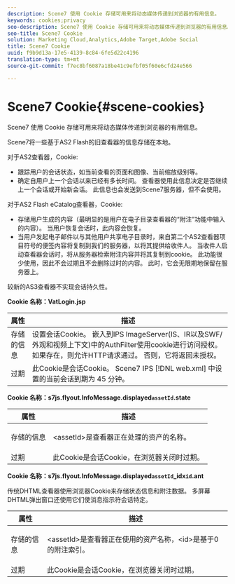```yaml
---
description: Scene7 使用 Cookie 存储可用来将动态媒体传递到浏览器的有用信息。
keywords: cookies;privacy
seo-description: Scene7 使用 Cookie 存储可用来将动态媒体传递到浏览器的有用信息。
seo-title: Scene7 Cookie
solution: Marketing Cloud,Analytics,Adobe Target,Adobe Social
title: Scene7 Cookie
uuid: f9b9d13a-17e5-4139-8c84-6fe5d22c4196
translation-type: tm+mt
source-git-commit: f7ec8bf6087a18be41c9efbf05f60e6cfd24e566

---
```



# Scene7 Cookie{#scene-cookies}

Scene7 使用 Cookie 存储可用来将动态媒体传递到浏览器的有用信息。

Scene7将一些基于AS2 Flash的旧查看器的信息存储在本地。

对于AS2查看器，Cookie:

* 跟踪用户的会话状态，如当前查看的页面和图像、当前缩放级别等。
* 确定自用户上一个会话以来已经有多长时间。 查看器使用此信息决定是否继续上一个会话或开始新会话。 此信息也会发送到Scene7服务器，但不会使用。

对于AS2 Flash eCatalog查看器，Cookie:

* 存储用户生成的内容（最明显的是用户在电子目录查看器的“附注”功能中输入的内容）。 当用户恢复会话时，此内容会恢复。
* 当用户发起电子邮件以与其他用户共享电子目录时，来自第二个AS2查看器项目符号的便签内容将复制到我们的服务器，以将其提供给收件人。 当收件人启动查看器会话时，将从服务器检索附注内容并将其复制到cookie。 此功能很少使用，因此不会过期且不会删除过时的内容。 此时，它会无限期地保留在服务器上。

较新的AS3查看器不实现会话持久性。

**Cookie 名称：VatLogin.jsp**

| 属性 | 描述 |
|---|---|
| 存储的信息 | 设置会话Cookie。 嵌入到IPS ImageServer(IS、IR以及SWF/外观和视频上下文)中的AuthFilter使用cookie进行访问授权。 如果存在，则允许HTTP请求通过。 否则，它将返回未授权。 |
| 过期 | 此Cookie是会话Cookie。 Scene7 IPS [!DNL web.xml] 中设置的当前会话到期为 45 分钟。 |

**Cookie 名称：s7js.flyout.InfoMessage.displayed`assetId`.state**

<table id="table_6835D64C5D464A049F576621F2BE3FAD"> 
 <thead> 
  <tr> 
   <th colname="col1" class="entry"> 属性 </th> 
   <th colname="col2" class="entry"> 描述 </th> 
  </tr> 
 </thead>
 <tbody> 
  <tr> 
   <td colname="col1"> 存储的信息 </td> 
   <td colname="col2"> <p>&lt;assetId&gt;是查看器正在处理的资产的名称。 </p> </td> 
  </tr> 
  <tr> 
   <td colname="col1"> 过期 </td> 
   <td colname="col2"> 此Cookie是会话Cookie，在浏览器关闭时过期。 </td> 
  </tr> 
 </tbody> 
</table>

**Cookie 名称：s7js.flyout.InfoMessage.displayed`assetId`_idx`id`.ant**

传统DHTML查看器使用浏览器Cookie来存储状态信息和附注数据。 多屏幕DHTML弹出窗口还使用它们使消息指示符会话特定。

<table id="table_8F6CC83D32D54BEE99884318AD126C98"> 
 <thead> 
  <tr> 
   <th colname="col1" class="entry"> 属性 </th> 
   <th colname="col2" class="entry"> 描述 </th> 
  </tr> 
 </thead>
 <tbody> 
  <tr> 
   <td colname="col1"> 存储的信息 </td> 
   <td colname="col2"> <p> </p> <p> &lt;assetId&gt;是查看器正在使用的资产名称，&lt;id&gt;是基于0的附注索引。 </p> </td> 
  </tr> 
  <tr> 
   <td colname="col1"> 过期 </td> 
   <td colname="col2"> 此Cookie是会话Cookie，在浏览器关闭时过期。 </td> 
  </tr> 
 </tbody> 
</table>


